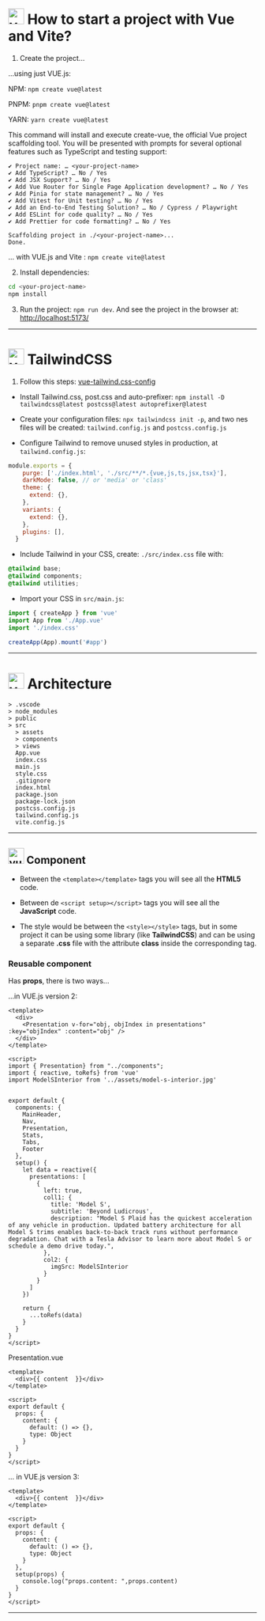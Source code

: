 # <img width="32" height="32" src="https://img.icons8.com/fluency/28/vuejs.png" alt="vue.js"/>  How to start a project with Vue and Vite?

1. Create the project...

...using just VUE.js:

NPM: `npm create vue@latest`

PNPM: ```pnpm create vue@latest```

YARN: ```yarn create vue@latest```

This command will install and execute create-vue, the official Vue project scaffolding tool. You will be presented with prompts for several optional features such as TypeScript and testing support:

```
✔ Project name: … <your-project-name>
✔ Add TypeScript? … No / Yes
✔ Add JSX Support? … No / Yes
✔ Add Vue Router for Single Page Application development? … No / Yes
✔ Add Pinia for state management? … No / Yes
✔ Add Vitest for Unit testing? … No / Yes
✔ Add an End-to-End Testing Solution? … No / Cypress / Playwright
✔ Add ESLint for code quality? … No / Yes
✔ Add Prettier for code formatting? … No / Yes

Scaffolding project in ./<your-project-name>...
Done.
```

... with VUE.js and Vite : ```npm create vite@latest```

2. Install dependencies:

```BASH
cd <your-project-name>
npm install
```

3. Run the project: ```npm run dev```. And see the project in the browser at: [ http://localhost:5173/](http://localhost:5173/)

---

# <img width="32" height="32" src="https://img.icons8.com/fluency/28/vuejs.png" alt="vue.js"/>  TailwindCSS

1. Follow this steps: [vue-tailwind.css-config](https://guillaumeduhan.medium.com/vue-tailwindcss-config-4c02236ca89c)

- Install Tailwind.css, post.css and auto-prefixer: `npm install -D tailwindcss@latest postcss@latest autoprefixer@latest`

- Create your configuration files: ``npx tailwindcss init -p``, and two nes files will be created: `tailwind.config.js` and `postcss.config.js`

- Configure Tailwind to remove unused styles in production, at ``tailwind.config.js``:

```JavaScript
module.exports = {
    purge: ['./index.html', './src/**/*.{vue,js,ts,jsx,tsx}'],
    darkMode: false, // or 'media' or 'class'
    theme: {
      extend: {},
    },
    variants: {
      extend: {},
    },
    plugins: [],
  }
```

- Include Tailwind in your CSS, create: `./src/index.css` file with:

```CSS
@tailwind base;
@tailwind components;
@tailwind utilities;
```

- Import your CSS in ``src/main.js``:

```JavaScript
import { createApp } from 'vue'
import App from './App.vue'
import './index.css'

createApp(App).mount('#app')
```

---

# <img width="32" height="32" src="https://img.icons8.com/fluency/28/vuejs.png" alt="vue.js"/> Architecture

```
> .vscode
> node_modules
> public
> src
  > assets
  > components
  > views
  App.vue
  index.css
  main.js
  style.css
  .gitignore
  index.html
  package.json
  package-lock.json
  postcss.config.js
  tailwind.config.js
  vite.config.js
```
---

## <img width="32" height="32" src="https://img.icons8.com/fluency/28/vuejs.png" alt="vue.js"/>  Component

- Between the `<template></template>` tags you will see all the **HTML5** code.

- Between de `<script setup></script>` tags you will see all the **JavaScript** code.

- The style would be between the `<style></style>` tags, but in some project it can be using some library (like **TailwindCSS**) and can be using a separate **.css** file with the attribute **class** inside the corresponding tag. 

### Reusable component

Has **props**, there is two ways...

...in VUE.js version 2:

```Vue
<template>
  <div>
    <Presentation v-for="obj, objIndex in presentations" :key="objIndex" :content="obj" />
  </div>
</template>

<script>
import { Presentation} from "../components";
import { reactive, toRefs} from 'vue'
import ModelSInterior from '../assets/model-s-interior.jpg'


export default {
  components: {
    MainHeader, 
    Nav, 
    Presentation, 
    Stats, 
    Tabs, 
    Footer
  },
  setup() {
    let data = reactive({
      presentations: [
        {
          left: true,
          coll1: {
            title: 'Model S',
            subtitle: 'Beyond Ludicrous',
            description: "Model S Plaid has the quickest acceleration of any vehicle in production. Updated battery architecture for all Model S trims enables back-to-back track runs without performance degradation. Chat with a Tesla Advisor to learn more about Model S or schedule a demo drive today.",
          },
          col2: {
            imgSrc: ModelSInterior
          }
        }
      ]
    })

    return {
      ...toRefs(data)
    }
  }
}
</script>
```

Presentation.vue
```Vue
<template>
  <div>{{ content  }}</div>
</template>

<script>
export default {
  props: {
    content: {
      default: () => {},
      type: Object
    }
  }
}
</script>
```

... in VUE.js version 3:


```Vue
<template>
  <div>{{ content  }}</div>
</template>

<script>
export default {
  props: {
    content: {
      default: () => {},
      type: Object
    }
  },
  setup(props) {
    console.log("props.content: ",props.content)
  }
}
</script>
```

---
